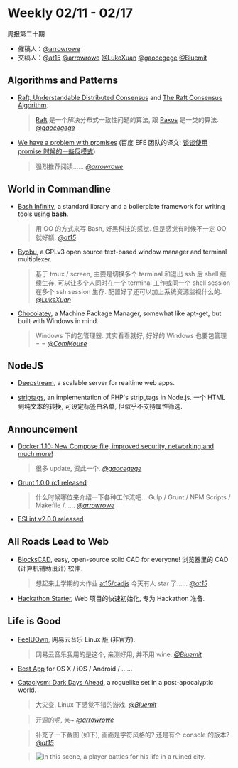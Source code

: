 # Weekly 02/11 - 02/17

周报第二十期

- 催稿人：[@arrowrowe][gh-mie]
- 交稿人：[@at15][gh-at15] [@arrowrowe][gh-mie] [@LukeXuan][gh-luke] [@gaocegege][gh-cece] [@Bluemit][gh-lp]

[gh-at15]: https://github.com/at15
[gh-sway]: https://github.com/swaylq
[gh-mie]: https://github.com/arrowrowe
[gh-dou]: https://github.com/ComMouse
[gh-luke]: https://github.com/LukeXuan
[gh-cece]: https://github.com/gaocegege
[gh-tq]: https://github.com/tq5124
[gh-lp]: https://github.com/Bluemit

[wiki-raft]: https://en.wikipedia.org/wiki/Raft_(computer_science)
[wiki-paxos]: https://en.wikipedia.org/wiki/Paxos_(computer_science)

## Algorithms and Patterns

- [Raft, Understandable Distributed Consensus](http://thesecretlivesofdata.com/raft/) and [The Raft Consensus Algorithm](https://raft.github.io/).

  > [Raft][wiki-raft] 是一个解决分布式一致性问题的算法, 跟 [Paxos][wiki-paxos] 是一类的算法. _[@gaocegege][gh-cece]_

- [We have a problem with promises](http://pouchdb.com/2015/05/18/we-have-a-problem-with-promises.html) (百度 EFE 团队的译文: [谈谈使用 promise 时候的一些反模式](http://efe.baidu.com/blog/promises-anti-pattern/))

  > 强烈推荐阅读...... _[@arrowrowe][gh-mie]_

## World in Commandline

- [Bash Infinity](https://github.com/niieani/bash-oo-framework), a standard library and a boilerplate framework for writing tools using **bash**.

  > 用 OO 的方式来写 Bash, 好黑科技的感觉. 但是感觉有时候不一定 OO 就好额. _[@at15][gh-at15]_

- [Byobu](http://byobu.co/), a GPLv3 open source text-based window manager and terminal multiplexer.

  > 基于 tmux / screen, 主要是切换多个 terminal 和退出 ssh 后 shell 继续生存, 可以让多个人同时在一个 terminal 工作或同一个 shell session 在多个 ssh session 生存. 配置好了还可以加上系统资源监视什么的. _[@LukeXuan][gh-luke]_

- [Chocolatey](https://chocolatey.org/), a Machine Package Manager, somewhat like apt-get, but built with Windows in mind.

  > Windows 下的包管理器. 其实看看就好, 好好的 Windows 也要包管理 = = _[@ComMouse][gh-dou]_

## NodeJS

- [Deepstream](https://deepstream.io/), a scalable server for realtime web apps.

- [striptags](https://github.com/ericnorris/striptags), an implementation of PHP's strip_tags in Node.js. 一个 HTML 到纯文本的转换, 可设定标签白名单, 但似乎不支持属性筛选.

## Announcement

- [Docker 1.10: New Compose file, improved security, networking and much more!](http://blog.docker.com/2016/02/docker-1-10/)

  > 很多 update, 资此一个. _[@gaocegege][gh-cece]_

- [Grunt 1.0.0 rc1 released](http://gruntjs.com/blog/2016-02-11-grunt-1.0.0-rc1-released)

  > 什么时候哪位来介绍一下各种工作流吧... Gulp / Grunt / NPM Scripts / Makefile /...... _[@arrowrowe][gh-mie]_

- [ESLint v2.0.0 released](http://eslint.org/blog/2016/02/eslint-v2.0.0-released)

## All Roads Lead to Web

- [BlocksCAD](https://github.com/EinsteinsWorkshop/BlocksCAD), easy, open-source solid CAD for everyone! 浏览器里的 CAD (计算机辅助设计) 软件.

  > 想起来上学期的大作业 [at15/cadjs](https://github.com/at15/cadjs) 今天有人 star 了...... _[@at15][gh-at15]_

- [Hackathon Starter](https://github.com/sahat/hackathon-starter), Web 项目的快速初始化, 专为 Hackathon 准备.

## Life is Good

- [FeelUOwn](https://github.com/cosven/FeelUOwn), 网易云音乐 Linux 版 (非官方).

  > 网易云音乐我用的是这个, 亲测好用, 并不用 wine. _[@Bluemit][gh-lp]_

- [Best App](https://github.com/hzlzh/Best-App) for OS X / iOS / Android / ......

- [Cataclysm: Dark Days Ahead](https://github.com/CleverRaven/Cataclysm-DDA), a roguelike set in a post-apocalyptic world.

  > 大灾变, Linux 下感觉不错的游戏. _[@Bluemit][gh-lp]_

  > 开源的呢, 亲~ _[@arrowrowe][gh-mie]_

  > 补充了一下截图 (如下), 画面是字符风格的? 还是有个 console 的版本? _[@at15][gh-at15]_

  > ![In this scene, a player battles for his life in a ruined city.](http://en.cataclysmdda.com/assets/battle.png)
